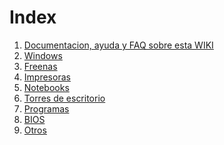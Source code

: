 <!-- TITLE: Index -->
<!-- SUBTITLE: Tabla de contenido -->


# Index
1. <a href="/wiki"> Documentacion, ayuda y FAQ sobre esta WIKI </a>
2. <a href="/Windows"> Windows </a>
2. <a href="/Freenas"> Freenas </a>
3. <a href="/Impresoras"> Impresoras </a>
4. <a href="/#"> Notebooks </a>
5. <a href="/#"> Torres de escritorio </a>
6. <a href="/programas"> Programas </a>
7. <a href="/bios"> BIOS </a>
8. <a href="/#"> Otros </a>